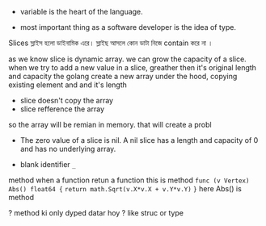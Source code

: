 - variable is the heart of the language.

- most important thing as a software developer is the idea of type.

Slices
স্লাইস হলো ডাইনামিক এরে। স্লাইছ আসলে কোন ডাটা নিজে contain করে না । 

as we know slice is dynamic array. we can grow the capacity of a slice. 
when we try to add a new value in a slice, greather then it's original length and capacity 
the golang create a new array under the hood, copying existing element and and it's length 

- slice doesn't copy the array 
- slice refference the array 

so the array will be remian in memory. that will create a probl


- The zero value of a slice is nil.
A nil slice has a length and capacity of 0 and has no underlying array.


- blank identifier `_`


method 
when a function retun a function this is method 
`func (v Vertex) Abs() float64 {`
	`return math.Sqrt(v.X*v.X + v.Y*v.Y)`
`}`
here Abs() is method 

? method ki only dyped datar hoy ?
like struc or type 
